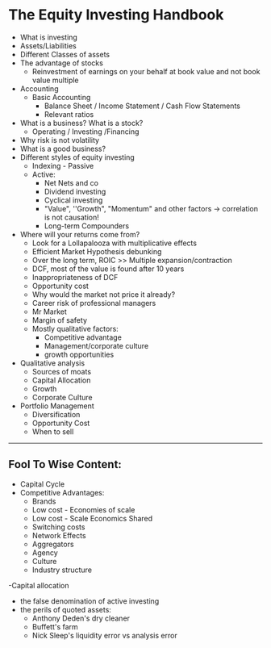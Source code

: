 # The Equity Investing Handbook

- What is investing
- Assets/Liabilities
- Different Classes of assets
- The advantage of stocks
	- Reinvestment of earnings on your behalf at book value and not book value multiple
- Accounting
	- Basic Accounting
		- Balance Sheet / Income Statement / Cash Flow Statements
		- Relevant ratios
- What is a business? What is a stock?
	- Operating / Investing /Financing
- Why risk is not volatility
- What is a good business?
- Different styles of equity investing
	- Indexing - Passive
	- Active:
		- Net Nets and co
		- Dividend investing
		- Cyclical investing
		- "Value", ''Growth", "Momentum" and other factors -> correlation is not causation!
		-  Long-term Compounders
-  Where will your returns come from?	
	-  Look for a Lollapalooza with multiplicative effects
	-  Efficient Market Hypothesis debunking
	-  Over the long term, ROIC >> Multiple expansion/contraction
	-  DCF, most of the value is found after 10 years
	-  Inappropriateness of DCF
	-  Opportunity cost
	-  Why would the market not price it already?
	-  Career risk of professional managers
	-  Mr Market
	-  Margin of safety
	-  Mostly qualitative factors:
		-  Competitive advantage
		-  Management/corporate culture
		-  growth opportunities
-  Qualitative analysis
	-  Sources of moats
	-  Capital Allocation
	-  Growth
	-  Corporate Culture
-  Portfolio Management
	-  Diversification
	-  Opportunity Cost
	-  When to sell






---
## Fool To Wise Content:
- Capital Cycle
- Competitive Advantages:
	- Brands
	- Low cost - Economies of scale
	- Low cost - Scale Economics Shared
	- Switching costs
	- Network Effects
	- Aggregators
	- Agency
	- Culture
	- Industry structure

-Capital allocation
- the false denomination of active investing
- the perils of quoted assets:
	- Anthony Deden's dry cleaner
	- Buffett's farm
	- Nick Sleep's liquidity error vs analysis error
